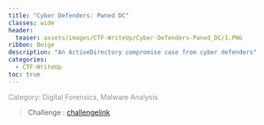```yaml
---
title: "Cyber Defenders: Pwned DC"
classes: wide
header:
  teaser: assets/images/CTF-WriteUp/Cyber-Defenders-Pwned_DC/1.PNG
ribbon: Beige
description: "An ActiveDirectory compromise case from cyber defenders"
categories:
  - CTF-WriteUp
toc: true
---
```


<span style="color: #909090">Category: Digital Forensics, Malware Analysis</span>

> Challenge : [challengelink](https://cyberdefenders.org/blueteam-ctf-challenges/89)



